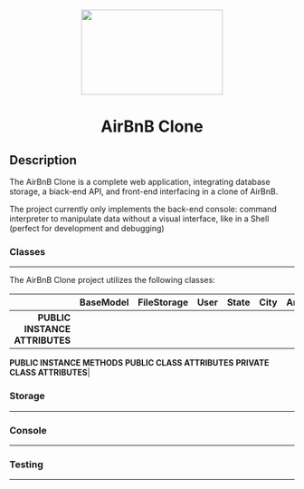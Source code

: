 <h1 align="center"><img src="https://camo.githubusercontent.com/a0c52a69dc410e983b8c63fa4aa57e83cb4157cd/68747470733a2f2f73332e616d617a6f6e6177732e636f6d2f696e7472616e65742d70726f6a656374732d66696c65732f686f6c626572746f6e7363686f6f6c2d6869676865722d6c6576656c5f70726f6772616d6d696e672b2f3236332f4842544e2d68626e622d46696e616c2e706e67" width="250" height="150"></h1
>
<h1 align="center">AirBnB Clone </h1>

<h2>Description</h2>

The AirBnB Clone is a complete web application, integrating database storage, a biack-end API, and front-end interfacing in a clone of AirBnB.

The project currently only implements the back-end console: command interpreter to manipulate data without a visual interface, like in a
Shell (perfect for development and debugging)

### Classes
***

The AirBnB Clone project utilizes the following classes:

|| BaseModel | FileStorage | User | State | City | Amenity | Place | Review |
|-:| ---------:| -----------:| ----:| -----:| ----:| ------: | ----: | ------:|
|**PUBLIC INSTANCE ATTRIBUTES**
**PUBLIC INSTANCE METHODS**
**PUBLIC CLASS ATTRIBUTES**
**PRIVATE CLASS ATTRIBUTES**|

### Storage
***

### Console
***

### Testing
***
